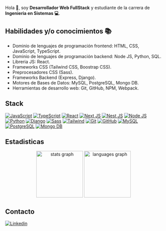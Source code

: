 Hola 👋, soy **Desarrollador Web FullStack** y estudiante de la carrera de **Ingenieria en Sistemas 💻**.


## Habilidades y/o conocimientos 📚

* Dominio de lenguajes de programación frontend: HTML, CSS, JavaScript, TypeScript.
* Dominio de lenguajes de programación backend: Node JS, Python, SQL.
* Libreria JS: React.
* Frameworks CSS (Tailwind CSS, Boostrap CSS).
* Preprocesadores CSS (Sass).
* Frameworks Backend (Express, Django).
* Motores de Bases de Datos: MySQL, PostgreSQL, Mongo DB.
* Herramientas de desarrollo web: Git, GitHub, NPM, Webpack.

## Stack

[![JavaScript](https://img.shields.io/badge/JavaScript-F7DF1E?style=for-the-badge&logo=javascript&logoColor=telow&labelColor=101010)]()
[![TypeScript](https://img.shields.io/badge/TypeScript-007ACC?style=for-the-badge&logo=typescript&logoColor=blue&labelColor=101010)]()
[![React](https://img.shields.io/badge/react-61dbfb?style=for-the-badge&logo=react&logoColor&labelColor=101010)]()
[![Next JS](https://img.shields.io/badge/nextjs-fff?style=for-the-badge&logo=next.js&logoColor&labelColor=101010)]()
[![Nest JS](https://img.shields.io/badge/Nest_JS-ea2845?style=for-the-badge&logo=nestjs&logoColor=ea2845&labelColor=101010)]()
[![Node JS](https://img.shields.io/badge/Node_JS-215532?style=for-the-badge&logo=node.js&logoColor=&labelColor=101010)]()
[![Python](https://img.shields.io/badge/Python-346476?style=for-the-badge&logo=python&logoColor=ffde57&labelColor=101010)]()
[![Django](https://img.shields.io/badge/django-00684A?style=for-the-badge&logo=django&logoColor&labelColor=101010)]()
[![Sass](https://img.shields.io/badge/sass-c69?style=for-the-badge&logo=sass&logoColor=&labelColor=101010)]()
[![Tailwind](https://img.shields.io/badge/tailwindcss-21b3e4?style=for-the-badge&logo=tailwindcss&logoColor=&labelColor=101010)]()
[![Git](https://img.shields.io/badge/git-f34f29?style=for-the-badge&logo=git&logoColor=orange&labelColor=101010)]()
[![GitHub](https://img.shields.io/badge/github-fff?style=for-the-badge&logo=github&logoColor=white&labelColor=101010)]()
[![MySQL](https://img.shields.io/badge/mysql-00758f?style=for-the-badge&logo=mysql&logoColor=white&labelColor=101010)]()
[![PostgreSQL](https://img.shields.io/badge/PostgreSQL-0064a5?style=for-the-badge&logo=postgresql&logoColor=white&labelColor=101010)]()
[![Mongo DB](https://img.shields.io/badge/MongoDB-00684A?style=for-the-badge&logo=mongodb&logoColor&labelColor=101010)]()

## Estadisticas
<div align="center">
  <img src="https://github-readme-stats.vercel.app/api?username=maykelcintron&hide_title=false&hide_rank=false&show_icons=true&include_all_commits=true&count_private=true&disable_animations=false&theme=dracula&locale=en&hide_border=false" height="150" alt="stats graph"  />
  <img src="https://github-readme-stats.vercel.app/api/top-langs?username=maykelcintron&locale=en&hide_title=false&layout=compact&card_width=320&langs_count=5&theme=dracula&hide_border=false" height="150" alt="languages graph"  />
</div>

## Contacto
[![Linkedin](https://img.shields.io/badge/linkedin-0e76a8?style=for-the-badge&logo=linkedin&logoColor&labelColor=101010)](https://www.linkedin.com/in/maykel-cintron/ "Visita mi perfil de LinkedIn")

